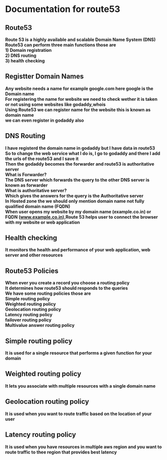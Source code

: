 
# Documentation for route53 
## Route53
**Route 53 is a highly available and scalable Domain Name System (DNS)**<br/>
**Route53 can perform three main functions those are**<br/>
**1) Domain registration**<br/>
**2) DNS routing**<br/>
**3) health checking**<br/>
## Registter Domain Names
**Any website needs a name for example google.com here google is the Domain name**<br/>
**For registering the name for website we need to check wether it is taken or not using some websites like godaddy,whois**<br/>
**Using Route53 we can register name for the website this is known as domain name**<br/>
**we can even register in godaddy also**<br/>

## DNS Routing
**I have registerd the domain name in godaddy but I have data in route53**<br/>
**So to change the web service what I do is, I go to godaddy and there I add the urls of the route53 and I save it**<br/>
**Then the godaddy becomes the forwarder and route53 is authoritative server**<br/>
**What is Forwarder?**<br/>
**The DNS server which forwards the query to the other DNS server is known as forwarder**<br/>
**What is authoritative server?**<br/>
**Which gives the answers for the query is the Authoritative server**<br/>
**In Hosted zone the we should only mention domain name not fully qualified domain name (FQDN)**<br/>
**When user opens my website by my domain name (example.co.in) or FQDN (www.example.co.in),Route 53 helps user to connect the browser with my website or web application**<br/>

## Health checking 
**It monitors the health and performance of your web application, web server and other resources**<br/>


## Route53 Policies 
**When ever you create a record you choose a routing policy**<br/>
**It determines how route53 should responds to the queries**<br/>
**We have some routing policies those are**<br/>
**Simple routing policy**<br/>
**Weighted routing policy**<br/>
**Geolocation routing policy**<br/>
**Latency routing policy**<br/>
**failover routing policy**<br/>
**Multivalue answer routing policy**<br/>

## Simple routing policy
**It is used for a single resource that performs a given function for your domain**<br/>

## Weighted routing policy 
**It lets you associate with multiple resources with a single domain name**<br/>

## Geolocation routing policy
**It is used when you want to route traffic based on the location of your user**

## Latency routing policy
**It is used when you have resources in multiple aws region and you want to route traffic to thee region that provides best latency**<br/>
